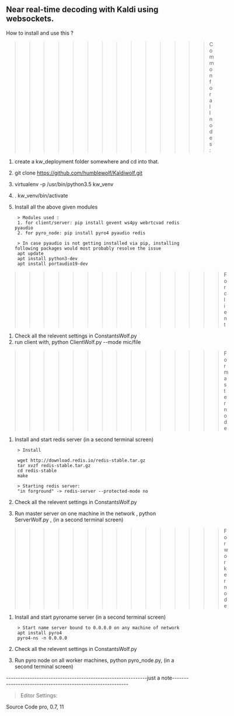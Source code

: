 Near real-time decoding with Kaldi using websockets.
------------------------------------------------------------

How to install and use this ?

>>>>>>>>>>>>>> Common for all nodes :

1. create a kw_deployment folder somewhere and cd into that.
2. git clone https://github.com/humblewolf/Kaldiwolf.git
3. virtualenv -p /usr/bin/python3.5 kw_venv
4. . kw_venv/bin/activate
5. Install all the above given modules

        > Modules used :
        1. for client/server: pip install gevent ws4py webrtcvad redis pyaudio
        2. for pyro_node: pip install pyro4 pyaudio redis

        > In case pyaudio is not getting installed via pip, installing following packages would most probably resolve the issue
        apt update
        apt install python3-dev
        apt install portaudio19-dev

>>>>>>>>>>>>>>> For client

1. Check all the relevent settings in ConstantsWolf.py
2. run client with, python ClientWolf.py --mode mic/file

>>>>>>>>>>>>>>> For master node

1. Install and start redis server (in a second terminal screen)

        > Install

        wget http://download.redis.io/redis-stable.tar.gz
        tar xvzf redis-stable.tar.gz
        cd redis-stable
        make

        > Starting redis server:
        "in forground" -> redis-server --protected-mode no

2. Check all the relevent settings in ConstantsWolf.py
3. Run master server on one machine in the network , python ServerWolf.py , (in a second terminal screen)

>>>>>>>>>>>>>>> For worker node

1. Install and start pyroname server (in a second terminal screen)

        > Start name server bound to 0.0.0.0 on any machine of network
        apt install pyro4
        pyro4-ns -n 0.0.0.0

2. Check all the relevent settings in ConstantsWolf.py
3. Run pyro node on all worker machines, python pyro_node.py, (in a second terminal screen)

------------------------------------------------------------just a note-----------------------------------------------------------
> Editor Settings:

Source Code pro, 0.7, 11

